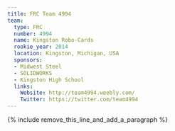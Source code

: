 ```yaml
---
title: FRC Team 4994
team:
  type: FRC
  number: 4994
  name: Kingston Robo-Cards
  rookie_year: 2014
  location: Kingston, Michigan, USA
  sponsors:
  - Midwest Steel
  - SOLIDWORKS
  - Kingston High School
  links:
    Website: http://team4994.weebly.com/
    Twitter: https://twitter.com/team4994
---
```


{% include remove_this_line_and_add_a_paragraph %}
